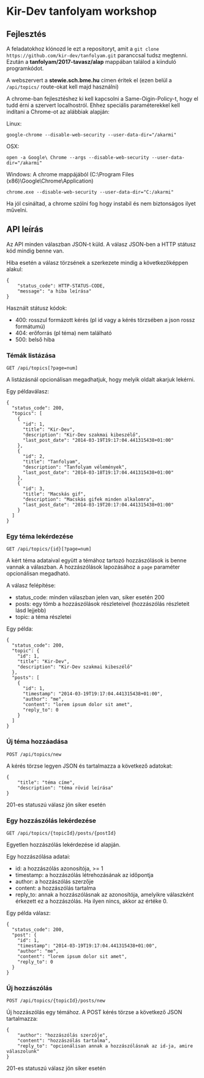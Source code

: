 Kir-Dev tanfolyam workshop
==========================

Fejlesztés
----------

A feladatokhoz klónozd le ezt a repositoryt, amit a `git clone https://github.com/kir-dev/tanfolyam.git` paranccsal tudsz megtenni.
Ezután a **tanfolyam/2017-tavasz/alap** mappában találod a kiinduló programkódot.

A webszervert a **stewie.sch.bme.hu** címen éritek el (ezen belül a `/api/topics/` 
route-okat kell majd használni)

A chrome-ban fejlesztéshez ki kell kapcsolni a Same-Oigin-Policy-t, hogy el tudd érni a 
szervert localhostról. Ehhez speciális paraméterekkel kell indítani a Chrome-ot az alábbiak alapján:

Linux:

`google-chrome --disable-web-security --user-data-dir="/akarmi"`

OSX:

`open -a Google\ Chrome --args --disable-web-security --user-data-dir="/akarmi"`

Windows: A chrome mappájából (C:\Program Files (x86)\Google\Chrome\Application)

`chrome.exe --disable-web-security --user-data-dir="C:/akarmi"`

Ha jól csináltad, a chrome szólni fog hogy instabil és nem biztonságos ilyet művelni.

API leírás
----------

Az API minden válaszban JSON-t küld. A válasz JSON-ben a HTTP státusz kód mindig
benne van.

Hiba esetén a válasz törzsének a szerkezete mindig a következőképpen alakul:

    {
        "status_code": HTTP-STATUS-CODE,
        "message": "a hiba leírása"
    }

Használt státusz kódok:

* 400: rosszul formázott kérés (pl id vagy a kérés törzsében a json rossz formátumú)
* 404: erőforrás (pl téma) nem található
* 500: belső hiba

### Témák listázása

    GET /api/topics[?page=num]

A listázásnál opcionálisan megadhatjuk, hogy melyik oldalt akarjuk lekérni.

Egy példaválasz:

    {
      "status_code": 200,
      "topics": [
        {
          "id": 1,
          "title": "Kir-Dev",
          "description": "Kir-Dev szakmai kibeszélő",
          "last_post_date": "2014-03-19T19:17:04.441315438+01:00"
        },
        {
          "id": 2,
          "title": "Tanfolyam",
          "description": "Tanfolyam vélemények",
          "last_post_date": "2014-03-18T19:17:04.441315438+01:00"
        },
        {
          "id": 3,
          "title": "Macskás gif",
          "description": "Macskás gifek minden alkalomra",
          "last_post_date": "2014-03-19T20:17:04.441315438+01:00"
        }
      ]
    }

### Egy téma lekérdezése

    GET /api/topics/{id}[?page=num]

A kért téma adataival együtt a témához tartozó hozzászólások is benne vannak a
válaszban. A hozzászólások lapozásához a `page` paraméter opcionálisan megadható.

A válasz felépítése:

* status_code: minden válaszban jelen van, siker esetén 200
* posts: egy tömb a hozzászólások részleteivel (hozzászólás részleteit lásd lejjebb)
* topic: a téma részletei

Egy példa:

    {
      "status_code": 200,
      "topic": {
        "id": 1,
        "title": "Kir-Dev",
        "description": "Kir-Dev szakmai kibeszélő"
      },
      "posts": [
        {
          "id": 1,
          "timestamp": "2014-03-19T19:17:04.441315438+01:00",
          "author": "me",
          "content": "lorem ipsum dolor sit amet",
          "reply_to": 0
        }
      ]
    }

### Új téma hozzáadása

    POST /api/topics/new

A kérés törzse legyen JSON és tartalmazza a következő adatokat:

    {
        "title": "téma címe",
        "description": "téma rövid leírása"
    }

201-es statuszú válasz jön siker esetén

### Egy hozzászólás lekérdezése

    GET /api/topics/{topicId}/posts/{postId}

Egyetlen hozzászólás lekérdezése id alapján.

Egy hozzászólása adatai:

* id: a hozzászólás azonosítója, >= 1
* timestamp: a hozzászólás létrehozásának az időpontja
* author: a hozzászólás szerzője
* content: a hozzászólás tartalma
* reply_to: annak a hozzászólásnak az azonosítója, amelyikre válaszként
    érkezett ez a hozzászólás. Ha ilyen nincs, akkor az értéke 0.

Egy példa válasz:

    {
      "status_code": 200,
      "post": {
        "id": 1,
        "timestamp": "2014-03-19T19:17:04.441315438+01:00",
        "author": "me",
        "content": "lorem ipsum dolor sit amet",
        "reply_to": 0
      }
    }

### Új hozzászólás

    POST /api/topics/{topicId}/posts/new

Új hozzászólás egy témához. A POST kérés törzse a következő JSON tartalmazza:

    {
        "author": "hozzászólás szerzője",
        "content": "hozzászólás tartalma",
        "reply_to": "opcionálisan annak a hozzászólásnak az id-ja, amire válaszolunk"
    }

201-es statuszú válasz jön siker esetén
